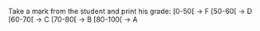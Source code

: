 Take a mark from the student and print his grade:
[0-50[ -> F
[50-60[ -> D
[60-70[ -> C
[70-80[ -> B
[80-100[ -> A 
